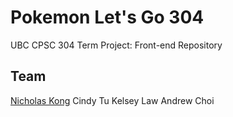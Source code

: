 # Pokemon Let's Go 304

UBC CPSC 304 Term Project: Front-end Repository

## Team

[Nicholas Kong](https://github.com/Asiapenguin)
Cindy Tu
Kelsey Law
Andrew Choi
